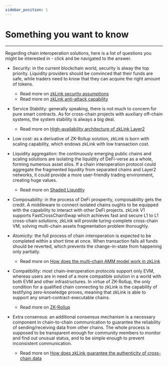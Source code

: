 ```yaml
---
sidebar_position: 1
---
```


# Something you want to know

---
Regarding chain interoperation solutions, here is a list of questions you might be interested in - click and be navigated to the answer.

- <span className="highlight">Security</span>: in the current blockchain world, security is alway the top priority. Liquidity providers should be convinced that their funds are safe, while traders need to know that they can acquire the right amount of tokens.

  - Read more on [zkLink security assumptions](/docs/Technology/About-Security#security-assumptions)
  - Read more on [zkLink anti-attack capability](/docs/Technology/About-Security#zklink-is-equipped-with-stronger-anti-attack-capability)

- <span className="highlight">Service Stability</span>: generally speaking, there is not much to concern for pure smart contracts. As for cross-chain projects with auxiliary off-chain systems, the system stability is always a big deal.

  - Read more on [High-availability architecture of zkLink Layer2](/docs/Technology/Technology#high-availability-architecture-of-zklink-layer2)

- <span className="highlight">Low cost</span>: as a derivative of ZK-Rollup solution, zkLink is born with scaling capability, which endows zkLink with low transaction cost.

- <span className="highlight">Liquidity aggregation</span>: the continuously emerging public chains and scaling solutions are isolating the liquidity of DeFi-verse as a whole, forming numerous asset silos. If a chain interoperation protocol could aggregate the fragmented liquidity from separated chains and Layer2 networks, it could provide a more user-friendly trading environment, creating huge values.

  - Read more on [Shaded Liquidity](/docs/Technology/Overview#shared-liquidity)

- <span className="highlight">Composability</span>: in the process of DeFi prosperity, composability gets the credit. A middleware to connect isolated chains oughts to be equipped with the capability to interact with other DeFi projects. zkLink V1 supports FastCrossChainSwap which achieves fast and secure L1 to L1 cross-chain solutions; zkLink will provide turing-complete cross-chain VM, solving multi-chain assets fragmentation problem thoroughly.

- <span className="highlight">Atomicity</span>: the full process of chain interoperation is expected to be completed within a short time at once. When transaction fails all funds should be reverted, which prevents the change-in-state from happening only partially.

  - Read more on [How does the multi-chain AMM model work in zkLink](/docs/Technology/Technology#how-does-zklinks-multi-chain-amm-work)

- <span className="highlight">Compatibility</span>: most chain-ineroperation protocols support only EVM, whereas users are in need of a more compatible solution in a world with both EVM and other infrastructures. In virtue of ZK-Rollup, the only condition for a qualified chain connecting to zkLink is the capability of testifying zero-knowledge proves, meaning that zkLink is able to support any smart-contract-executable chains.

  - Read more on [ZK-Rollup](/docs/Technology/Technology#about-zkrollup)

- <span className="highlight">Extra consensus</span>: an additional consensus mechanism is a necessary component in chain-to-chain communication to guarantee the reliability of sending/receiving data from other chains. The whole process is supposed to be transparent enough for community members to monitor and find out unusual status, and to be simple enough to prevent inconsistent communication.

  - Read more on [How does zkLink guarantee the authenticity of cross-chain data](/docs/Technology/About-Security#how-does-zklink-guarantee-the-authencity-of-cross-chain-data)
